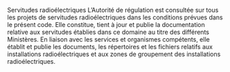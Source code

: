 Servitudes radioélectriques
L’Autorité de régulation est consultée sur tous les projets de servitudes radioélectriques dans les conditions prévues dans le présent code. Elle constitue, tient à jour et publie la documentation relative aux servitudes établies dans ce domaine au titre des différents Ministères.
En liaison avec les services et organismes compétents, elle établit et publie les documents, les répertoires et les fichiers relatifs aux installations radioélectriques et aux zones de groupement des installations radioélectriques.